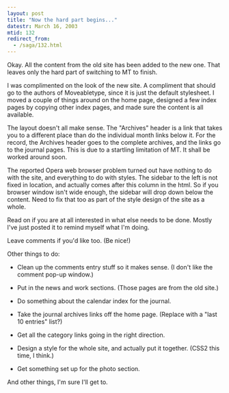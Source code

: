 ```yaml
---
layout: post
title: "Now the hard part begins..."
datestr: March 16, 2003
mtid: 132
redirect_from:
  - /saga/132.html
---
```

Okay.  All the content from the old site has been added to the new one.  That leaves only the hard part of switching to MT to finish.

I was complimented on the look of the new site.  A compliment that should go to the authors of Moveabletype, since it is just the default stylesheet.  I moved a couple of things around on the home page, designed a few index pages by copying other index pages, and made sure the content is all available.

The layout doesn't all make sense.  The "Archives" header is a link that takes you to a different place than do the individual month links below it.  For the record, the Archives header goes to the complete archives, and the links go to the journal pages.  This is due to a startling limitation of MT.  It shall be worked around soon.

The reported Opera web browser problem turned out have nothing to do with the site, and everything to do with styles.  The sidebar to the left is not fixed in location, and actually comes after this column in the html.  So if you browser window isn't wide enough, the sidebar will drop down below the content.  Need to fix that too as part of the style design of the site as a whole.

Read on if you are at all interested in what else needs to be done.  Mostly I've just posted it to remind myself what I'm doing.

Leave comments if you'd like too. (Be nice!)

Other things to do:

* Clean up the comments entry stuff so it makes sense. (I don't like the comment pop-up window.)

* Put in the news and work sections.  (Those pages are from the old site.)

* Do something about the calendar index for the journal.

* Take the journal archives links off the home page. (Replace with a "last 10 entries" list?)

* Get all the category links going in the right direction.

* Design a style for the whole site, and actually put it together.  (CSS2 this time, I think.)

* Get something set up for the photo section.

And other things, I'm sure I'll get to.

